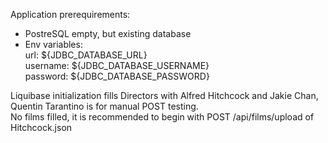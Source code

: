 Application prerequirements:
 - PostreSQL empty, but existing database
 - Env variables:  
   url: ${JDBC_DATABASE_URL}   
   username: ${JDBC_DATABASE_USERNAME}   
   password: ${JDBC_DATABASE_PASSWORD}


Liquibase initialization fills Directors with Alfred Hitchcock and Jakie Chan, Quentin Tarantino is for manual POST testing.     
No films filled, it is recommended to begin with POST /api/films/upload of Hitchcock.json